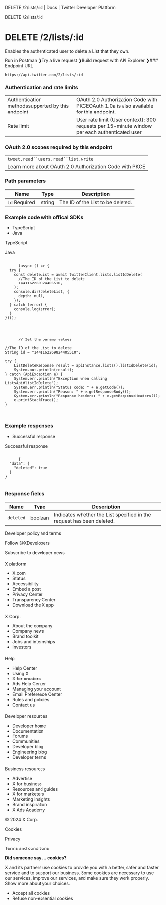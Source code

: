 



DELETE /2/lists/:id | Docs | Twitter Developer Platform 





































































































DELETE /2/lists/:id



 DELETE /2/lists/:id
===================

Enables the authenticated user to delete a List that they own.

Run in Postman ❯Try a live request ❯Build request with API Explorer ❯### Endpoint URL

`https://api.twitter.com/2/lists/:id`  
  
### Authentication and rate limits



|  |  |
| --- | --- |
| Authentication methodssupported by this endpoint | OAuth 2.0 Authorization Code with PKCEOAuth 1.0a is also available for this endpoint. |
| Rate limit | User rate limit (User context): 300 requests per 15-minute window per each authenticated user |

### OAuth 2.0 scopes required by this endpoint



|  |
| --- |
| `tweet.read``users.read``list.write` |
| Learn more about OAuth 2.0 Authorization Code with PKCE |

### Path parameters



| Name | Type | Description |
| --- | --- | --- |
| `id` Required  | string | The ID of the List to be deleted. |

  
  
### Example code with offical SDKs








* TypeScript
* Java


















 TypeScript
 

 Java
 
















```

      (async () => {
  try {
    const deleteList = await twitterClient.lists.listIdDelete(
      //The ID of the List to delete
      1441162269824405510,
    );
    console.dir(deleteList, {
      depth: null,
    });
  } catch (error) {
    console.log(error);
  }
})();

    
```
















```

      // Set the params values

//The ID of the List to delete
String id = "1441162269824405510"; 

try {
    ListDeleteResponse result = apiInstance.lists().listIdDelete(id);
    System.out.println(result);
} catch (ApiException e) {
    System.err.println("Exception when calling ListsApi#listIdDelete");
    System.err.println("Status code: " + e.getCode());
    System.err.println("Reason: " + e.getResponseBody());
    System.err.println("Response headers: " + e.getResponseHeaders());
    e.printStackTrace();
}

    
```












### Example responses








* Successful response


















 Successful response
 
















```

      {
  "data": {
    "deleted": true
  }
}
    
```












### Response fields



| Name | Type | Description |
| --- | --- | --- |
| `deleted` | boolean | Indicates whether the List specified in the request has been deleted. |



















Developer policy and terms


Follow @XDevelopers


Subscribe to developer news












#### 
 X platform


* X.com
* Status
* Accessibility
* Embed a post
* Privacy Center
* Transparency Center
* Download the X app




#### 
 X Corp.


* About the company
* Company news
* Brand toolkit
* Jobs and internships
* Investors




#### 
 Help


* Help Center
* Using X
* X for creators
* Ads Help Center
* Managing your account
* Email Preference Center
* Rules and policies
* Contact us




#### 
 Developer resources


* Developer home
* Documentation
* Forums
* Communities
* Developer blog
* Engineering blog
* Developer terms




#### 
 Business resources


* Advertise
* X for business
* Resources and guides
* X for marketers
* Marketing insights
* Brand inspiration
* X Ads Academy









 © 2024 X Corp.
 


Cookies


Privacy


Terms and conditions






















**Did someone say … cookies?**  
  


 X and its partners use cookies to provide you with a better, safer and
 faster service and to support our business. Some cookies are necessary to use
 our services, improve our services, and make sure they work properly.
 Show more about your choices.


 




* Accept all cookies
* Refuse non-essential cookies















